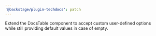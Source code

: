 ```yaml
---
'@backstage/plugin-techdocs': patch
---
```


Extend the DocsTable component to accept custom user-defined options while still providing default values in case of empty.
